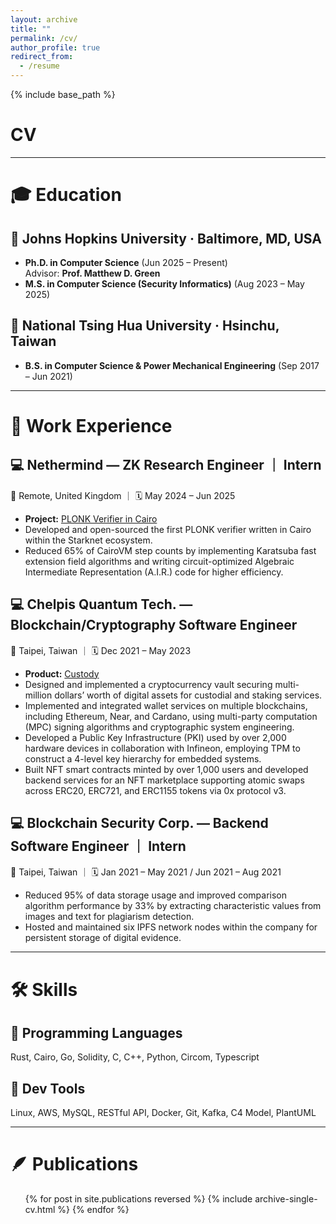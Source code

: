 ```yaml
---
layout: archive
title: ""
permalink: /cv/
author_profile: true
redirect_from:
  - /resume
---
```


{% include base_path %}

# CV

---

# 🎓 Education

## 🏫 Johns Hopkins University · Baltimore, MD, USA

- **Ph.D. in Computer Science** (Jun 2025 – Present)  
  Advisor: **Prof. Matthew D. Green**
- **M.S. in Computer Science (Security Informatics)** (Aug 2023 – May 2025)

## 🏫 National Tsing Hua University · Hsinchu, Taiwan

- **B.S. in Computer Science & Power Mechanical Engineering** (Sep 2017 – Jun 2021)

---

# 💼 Work Experience

## 💻 Nethermind — ZK Research Engineer ｜ Intern

📍 Remote, United Kingdom ｜ 🗓️ May 2024 – Jun 2025

- **Project:** [PLONK Verifier in Cairo](https://github.com/NethermindEth/verify-everything/tree/main/plonk-verifier)
- Developed and open-sourced the first PLONK verifier written in Cairo within the Starknet ecosystem.
- Reduced 65% of CairoVM step counts by implementing Karatsuba fast extension field algorithms and writing circuit-optimized Algebraic Intermediate Representation (A.I.R.) code for higher efficiency.

## 💻 Chelpis Quantum Tech. — Blockchain/Cryptography Software Engineer

📍 Taipei, Taiwan ｜ 🗓️ Dec 2021 – May 2023

- **Product:** [Custody](https://www.aegiscustody.com/custody)
- Designed and implemented a cryptocurrency vault securing multi-million dollars’ worth of digital assets for custodial and staking services.
- Implemented and integrated wallet services on multiple blockchains, including Ethereum, Near, and Cardano, using multi-party computation (MPC) signing algorithms and cryptographic system engineering.
- Developed a Public Key Infrastructure (PKI) used by over 2,000 hardware devices in collaboration with Infineon, employing TPM to construct a 4-level key hierarchy for embedded systems.
- Built NFT smart contracts minted by over 1,000 users and developed backend services for an NFT marketplace supporting atomic swaps across ERC20, ERC721, and ERC1155 tokens via 0x protocol v3.

## 💻 Blockchain Security Corp. — Backend Software Engineer ｜ Intern

📍 Taipei, Taiwan ｜ 🗓️ Jan 2021 – May 2021 / Jun 2021 – Aug 2021

- Reduced 95% of data storage usage and improved comparison algorithm performance by 33% by extracting characteristic values from images and text for plagiarism detection.
- Hosted and maintained six IPFS network nodes within the company for persistent storage of digital evidence.

---

# 🛠️ Skills

## 🧩 Programming Languages

Rust, Cairo, Go, Solidity, C, C++, Python, Circom, Typescript

## 🧩 Dev Tools

Linux, AWS, MySQL, RESTful API, Docker, Git, Kafka, C4 Model, PlantUML

---

# 🪶 Publications

  <ul>{% for post in site.publications reversed %}
    {% include archive-single-cv.html %}
  {% endfor %}</ul>
<!--   
Talks
======
  <ul>{% for post in site.talks reversed %}
    {% include archive-single-talk-cv.html  %}
  {% endfor %}</ul>
  
<!-- Teaching
======
  <ul>{% for post in site.teaching reversed %}
    {% include archive-single-cv.html %}
  {% endfor %}</ul> -->
  
<!-- Service and leadership
======
* Currently signed in to 43 different slack teams -->

